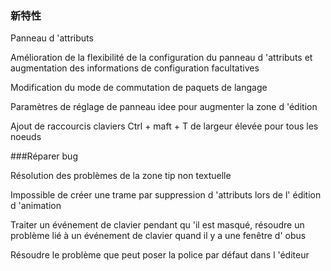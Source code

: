 ### 新特性

Panneau d 'attributs

Amélioration de la flexibilité de la configuration du panneau d 'attributs et augmentation des informations de configuration facultatives

Modification du mode de commutation de paquets de langage

Paramètres de réglage de panneau idee pour augmenter la zone d 'édition

Ajout de raccourcis claviers Ctrl + maft + T de largeur élevée pour tous les noeuds



###Réparer bug

Résolution des problèmes de la zone tip non textuelle

Impossible de créer une trame par suppression d 'attributs lors de l' édition d 'animation

Traiter un événement de clavier pendant qu 'il est masqué, résoudre un problème lié à un événement de clavier quand il y a une fenêtre d' obus

Résoudre le problème que peut poser la police par défaut dans l 'éditeur

